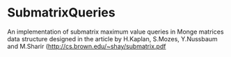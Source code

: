 SubmatrixQueries
================

An implementation of submatrix maximum value queries in Monge matrices data structure designed in the article by H.Kaplan, S.Mozes, Y.Nussbaum and M.Sharir (http://cs.brown.edu/~shay/submatrix.pdf